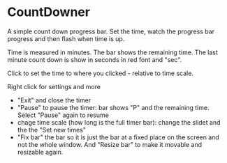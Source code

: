 # CountDowner
A simple count down progress bar. Set the time, watch the progress bar progress and then flash when time is up.

Time is measured in minutes. The bar shows the remaining time. The last minute count down is show in seconds in red font and "sec".

Click to set the time to where you clicked - relative to time scale.

Right click for settings and more
- "Exit" and close the timer
- "Pause" to pause the timer: bar shows "P" and the remaining time. Select "Pause" again to resume
- chage time scale (how long is the full timer bar): change the slidet and the the "Set new times"
- "Fix bar" the bar so it is just the bar at a fixed place on the screen and not the whole window. And "Resize bar" to make it movable and resizable again.
